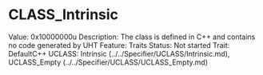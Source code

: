 # CLASS_Intrinsic

Value: 0x10000000u
Description: The class is defined in C++ and contains no code generated by UHT
Feature: Traits
Status: Not started
Trait: DefaultC++
UCLASS: Intrinsic (../../Specifier/UCLASS/Intrinsic.md), UCLASS_Empty (../../Specifier/UCLASS/UCLASS_Empty.md)